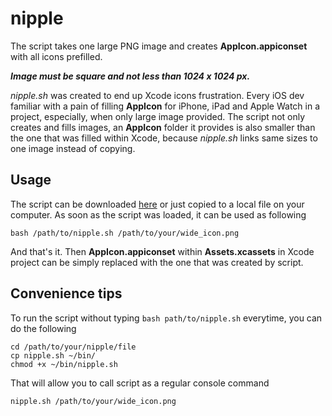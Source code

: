 
# nipple

The script takes one large PNG image and creates **AppIcon.appiconset** with all  icons prefilled.

 ***Image must be square and not less than 1024 x 1024 px.***

*nipple.sh* was created to end up Xcode icons frustration. Every iOS dev familiar with a pain of filling **AppIcon** for iPhone, iPad and Apple Watch in a project, especially, when only large image provided. The script not only creates and fills images, an  **AppIcon** folder it provides is also smaller than the one that was filled within Xcode, because *nipple.sh* links same sizes to one image instead of copying.


## Usage

The script can be downloaded [here](https://dl.dropbox.com/s/8zup7zpnvl2uy6c/nipple.sh?dl=1) or just copied to a local file on your computer. As soon as the script was loaded, it can be used as following

```
bash /path/to/nipple.sh /path/to/your/wide_icon.png
```

And that's it. Then **AppIcon.appiconset** within **Assets.xcassets** in Xcode project can be simply replaced with the one that was created by script.

## Convenience tips

To run the script without typing ```bash path/to/nipple.sh``` everytime, you can do the following

```
cd /path/to/your/nipple/file
cp nipple.sh ~/bin/
chmod +x ~/bin/nipple.sh
```

That will allow you to call script as a regular console command

```
nipple.sh /path/to/your/wide_icon.png
```
